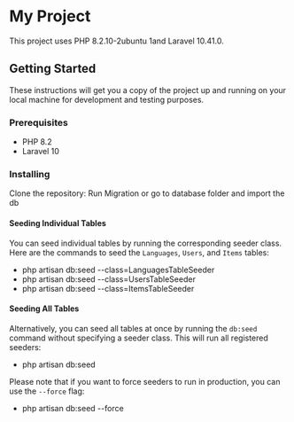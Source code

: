 # My Project

This project uses PHP 8.2.10-2ubuntu 1and Laravel 10.41.0.

## Getting Started

These instructions will get you a copy of the project up and running on your local machine for development and testing purposes.

### Prerequisites

- PHP 8.2
- Laravel 10

### Installing

Clone the repository:
Run Migration or go to database folder and import the db

#### Seeding Individual Tables

You can seed individual tables by running the corresponding seeder class. Here are the commands to seed the `Languages`, `Users`, and `Items` tables:

- php artisan db:seed --class=LanguagesTableSeeder
- php artisan db:seed --class=UsersTableSeeder
- php artisan db:seed --class=ItemsTableSeeder

#### Seeding All Tables

Alternatively, you can seed all tables at once by running the `db:seed` command without specifying a seeder class. This will run all registered seeders:

- php artisan db:seed

Please note that if you want to force seeders to run in production, you can use the `--force` flag:

- php artisan db:seed --force
 
